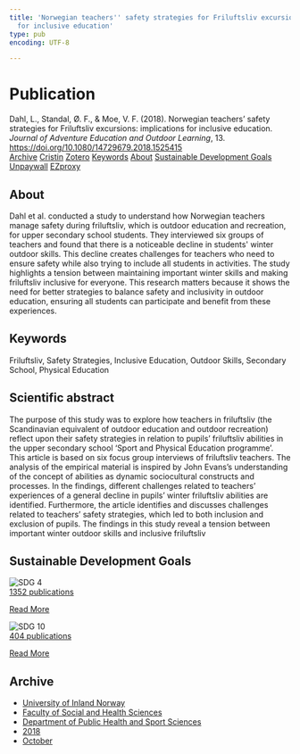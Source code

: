 ```yaml
---
title: 'Norwegian teachers'' safety strategies for Friluftsliv excursions: implications
  for inclusive education'
type: pub
encoding: UTF-8

---
```

<h1>Publication</h1>
<article id="csl-bib-container-EXQ7W6RS" class="csl-bib-container">
  <div class="csl-bib-body"> <div class="csl-entry">Dahl, L., Standal, Ø. F., &#38; Moe, V. F. (2018). Norwegian teachers’ safety strategies for Friluftsliv excursions: implications for inclusive education. <i>Journal of Adventure Education and Outdoor Learning</i>, 13. <a href="https://doi.org/10.1080/14729679.2018.1525415">https://doi.org/10.1080/14729679.2018.1525415</a></div> </div>
  <div class="csl-bib-buttons">
    <a href="#taxonomy-article-EXQ7W6RS" alt="archive" class="csl-bib-button">Archive</a>
    <a href="https://app.cristin.no/results/show.jsf?id=1622303" alt="Cristin" class="csl-bib-button">Cristin</a>
    <a href="http://zotero.org/groups/5881554/items/EXQ7W6RS" alt="Zotero" class="csl-bib-button">Zotero</a>
    <a href="#keywords-article-EXQ7W6RS" alt="keywords" class="csl-bib-button">Keywords</a>
    <a href="#about-article-EXQ7W6RS" alt="about_pub" class="csl-bib-button">About</a>
    <a href="#sdg-article-EXQ7W6RS" alt="sdg" class="csl-bib-button">Sustainable Development Goals</a>
    <a href="https://doi.org/10.1080/14729679.2018.1525415" alt="Unpaywall" class="csl-bib-button">Unpaywall</a>
    <a href="https://doi.org/10.1080/14729679.2018.1525415" alt="EZproxy" class="csl-bib-button">EZproxy</a>
  </div>
  <div id="csl-bib-meta-container-EXQ7W6RS"></div>
</article>
<div id="csl-bib-meta-EXQ7W6RS" class="csl-bib-meta">
  <article id="about-article-EXQ7W6RS" class="about_pub-article">
    <h1>About</h1>
    Dahl et al. conducted a study to understand how Norwegian teachers manage safety during friluftsliv, which is outdoor education and recreation, for upper secondary school students. They interviewed six groups of teachers and found that there is a noticeable decline in students' winter outdoor skills. This decline creates challenges for teachers who need to ensure safety while also trying to include all students in activities. The study highlights a tension between maintaining important winter skills and making friluftsliv inclusive for everyone. This research matters because it shows the need for better strategies to balance safety and inclusivity in outdoor education, ensuring all students can participate and benefit from these experiences.
  </article>
  <article id="keywords-article-EXQ7W6RS" class="keywords-article">
    <h1>Keywords</h1>
    Friluftsliv, Safety Strategies, Inclusive Education, Outdoor Skills, Secondary School, Physical Education
  </article>
  <article id="abstract-article-EXQ7W6RS" class="abstract-article">
    <h1>Scientific abstract</h1>
    The purpose of this study was to explore how teachers in friluftsliv (the Scandinavian equivalent of outdoor education and outdoor recreation) reflect upon their safety strategies in relation to pupils’ friluftsliv abilities in the upper secondary school ‘Sport and Physical Education programme’. This article is based on six focus group interviews of friluftsliv teachers. The analysis of the empirical material is inspired by John Evans’s understanding of the concept of abilities as dynamic sociocultural constructs and processes. In the findings, different challenges related to teachers’ experiences of a general decline in pupils’ winter friluftsliv abilities are identified. Furthermore, the article identifies and discusses challenges related to teachers’ safety strategies, which led to both inclusion and exclusion of pupils. The findings in this study reveal a tension between important winter outdoor skills and inclusive friluftsliv
  </article>
  <article id="sdg-article-EXQ7W6RS" class="sdg-article">
    <h1>Sustainable Development Goals</h1>
    <div class="sdg-container"><div id="sdg4" class="sdg">
        <img src="{{< params subfolder >}}images/sdg/sdg04_en.png" class="image" alt="SDG 4">
        <div class="sdg-overlay">
          <a href="/en/archive/?key=?sdg=4#archive" class="sdg-publication-count"><span>1352</span> publications</a>
          <p><a href="https://sdgs.un.org/goals/goal4" class="sdg-read-more">Read More</a></p>
        </div>
      </div> <div id="sdg10" class="sdg">
        <img src="{{< params subfolder >}}images/sdg/sdg10_en.png" class="image" alt="SDG 10">
        <div class="sdg-overlay">
          <a href="/en/archive/?key=?sdg=10#archive" class="sdg-publication-count"><span>404</span> publications</a>
          <p><a href="https://sdgs.un.org/goals/goal10" class="sdg-read-more">Read More</a></p>
        </div>
      </div></div>
  </article>
  <article id="taxonomy-article-EXQ7W6RS" class="taxonomy-article">
    <h1>Archive</h1>
    <ul>
      <li>
        <a href="/en/archive/?key=3DCRN523">University of Inland Norway</a>
      </li>
      <li>
        <a href="/en/archive/?key=IDKFS3MX">Faculty of Social and Health Sciences</a>
      </li>
      <li>
        <a href="/en/archive/?key=FJXE3Z8X">Department of Public Health and Sport Sciences</a>
      </li>
      <li>
        <a href="/en/archive/?key=H5P87HVL">2018</a>
      </li>
      <li>
        <a href="/en/archive/?key=2ZZMV23M">October</a>
      </li>
    </ul>
  </article>
</div>
